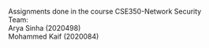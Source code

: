 Assignments done in the course CSE350-Network Security </br>
Team:</br>
  Arya Sinha (2020498)</br>
  Mohammed Kaif (2020084)

